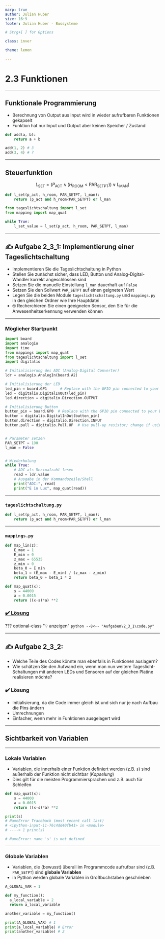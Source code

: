 ```yaml
---
marp: true
author: Julian Huber
size: 16:9
footer: Julian Huber - Bussysteme

# Strg+[ ] for Options

class: inver

theme: lemon

---
```


<!-- paginate: true -->


# 2.3 Funktionen

---

## Funktionale Programmierung

* Berechnung von Output aus Input wird in wieder aufrufbaren Funktionen gekapselt
* Funktion hat nur Input und Output aber keinen Speicher / Zustand 

```Python
def add(a, b):
    return a + b

add(1, 2) # 3
add(3, 4) # 7
```

---

## Steuerfunktion

$$L_{\text{SET}} = (P_{\text{ACT}} \land (H_{\text{ROOM}} < \text{PAR}_{\text{SETPT}})) \lor  L_{\text{MAN}})$$

```Python
def l_set(p_act, h_room, PAR_SETPT, l_man):
    return (p_act and h_room<PAR_SETPT) or l_man
```

```Python
from tageslichtschaltung import l_set
from mapping import map_quat

while True:
    l_set_value = l_set(p_act, h_room, PAR_SETPT, l_man)
```

---


## ✍️ Aufgabe 2_3_1: Implementierung einer Tageslichtschaltung

* Implementieren Sie die Tageslichtschaltung in Python
* Stellen Sie zunächst sicher, dass LED, Button und Analog-Digital-Wandler korrekt angeschlossen sind
* Setzen Sie die manuelle Einstellung `l_man` dauerhaft auf `False` 
* Setzen Sie den Sollwert `PAR_SETPT` auf einen geigneten Wert
* Legen Sie die beiden Module `tageslichtschaltung.py` und `mappings.py` in den gleichen Ordner wie Ihre Hauptdatei
* 🤓 Recherchieren Sie einen geeigneten Sensor, den Sie für die Anwesenheitserkennung verwenden können

---

### Möglicher Startpunkt

```Python
import board
import analogio
import time
from mappings import map_quat
from tageslichtschaltung import l_set
import digitalio

# Initialisierung des ADC (Analog-Digital Converter)
ldr = analogio.AnalogIn(board.A2)

# Initialisierung der LED
led_pin = board.GP1      # Replace with the GPIO pin connected to your LED
led = digitalio.DigitalInOut(led_pin)
led.direction = digitalio.Direction.OUTPUT

# Initialisierung Button
button_pin = board.GP0  # Replace with the GPIO pin connected to your button
button = digitalio.DigitalInOut(button_pin)
button.direction = digitalio.Direction.INPUT
button.pull = digitalio.Pull.UP  # Use pull-up resistor; change if using pull-down


# Parameter setzen
PAR_SETPT = 100
l_man = False


# Wiederholung
while True:
    # ADC als Dezimalzahl lesen
    read = ldr.value
    # Ausgabe in der Kommandozeile/Shell
    print("ADC:", read)
    print("E in Lux", map_quat(read))

```

---

### `tageslichtschaltung.py`

```Python
def l_set(p_act, h_room, PAR_SETPT, l_man):
    return (p_act and h_room<PAR_SETPT) or l_man
```

---

### `mappings.py`

```Python
def map_lin(z):
    E_max = 1
    E_min = 0
    z_max = 65535
    z_min = 0
    beta_0 = E_min
    beta_1 = (E_max - E_min) / (z_max - z_min)
    return beta_0 + beta_1 * z

def map_quat(x):
    s = 44000
    a = 0.0015
    return ((x-s)*a) **2

```

### [✔️ Lösung](Aufgaben\2_3_1)

<!-- _color: black -->

??? optional-class "💡 anzeigen"
    ```python
    --8<-- "Aufgaben\2_3_1\code.py"
    ```

---

## ✍️ Aufgabe 2_3_2:

* Welche Teile des Codes könnte man ebenfalls in Funktionen auslagern?
* Wie schätzen Sie den Aufwand ein, wenn man nun weitere Tageslicht-Schaltungen mit anderen LEDs und Sensoren auf der gleichen Platine realisieren möchte?

### ✔️ Lösung

* Initialisierung, da die Code immer gleich ist und sich nur je nach Aufbau die Pins ändern
* Umrechnungen
* Einfacher, wenn mehr in Funktionen ausgelagert wird

---

## Sichtbarkeit von Variablen

---

### Lokale Variablen

* Variablen, die innerhalb einer Funktion definiert werden (z.B. `s`) sind außerhalb der Funktion nicht sichtbar (*Kapselung*)
* Dies gilt für die meisten Programmiersprachen und z.B. auch für Schleifen

``` Python
def map_quat(x):
    s = 44000
    a = 0.0015
    return ((x-s)*a) **2

print(s)
# NameError Traceback (most recent call last)
# <ipython-input-11-76c4dd40fb41> in <module>
# ----> 1 print(s)

# NameError: name 's' is not defined
```

---

### Globale Variablen

- Variablen, die (bewusst) überall im Programmcode aufrufbar sind (z.B. `PAR_SETPT`) sind **globale Variablen**
- in Python werden globale Variablen in Großbuchstaben geschrieben

```Python
A_GLOBAL_VAR = 1

def my_function():
  a_local_variable = 2
  return a_local_variable

another_variable = my_function()

print(A_GLOBAL_VAR) # 1
print(a_local_variable) # Error
print(another_variable) # 2
```

